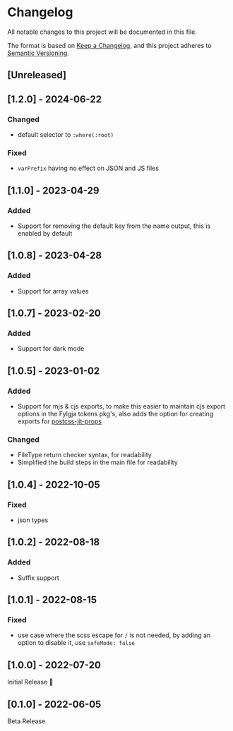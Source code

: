 # Changelog
All notable changes to this project will be documented in this file.

The format is based on [Keep a Changelog](https://keepachangelog.com/en/1.0.0/),
and this project adheres to [Semantic Versioning](https://semver.org/spec/v2.0.0.html).

## [Unreleased]

## [1.2.0] - 2024-06-22
### Changed
- default selector to `:where(:root)`

### Fixed
- `varPrefix` having no effect on JSON and JS files

## [1.1.0] - 2023-04-29
### Added
- Support for removing the default key from the name output, this is enabled by default

## [1.0.8] - 2023-04-28
### Added
- Support for array values

## [1.0.7] - 2023-02-20
### Added
- Support for dark mode

## [1.0.5] - 2023-01-02
### Added
- Support for mjs & cjs exports,
  to make this easier to maintain cjs export options in the Fylgja tokens pkg's,
  also adds the option for creating exports for [postcss-jit-props](https://github.com/GoogleChromeLabs/postcss-jit-props)

### Changed
- FileType return checker syntax, for readability
- Simplified the build steps in the main file for readability

## [1.0.4] - 2022-10-05
### Fixed
- json types

## [1.0.2] - 2022-08-18
### Added
- Suffix support

## [1.0.1] - 2022-08-15
### Fixed
- use case where the scss escape for `/` is not needed,
  by adding an option to disable it,
  use `safeMode: false`

## [1.0.0] - 2022-07-20
Initial Release 🎉

## [0.1.0] - 2022-06-05
Beta Release
